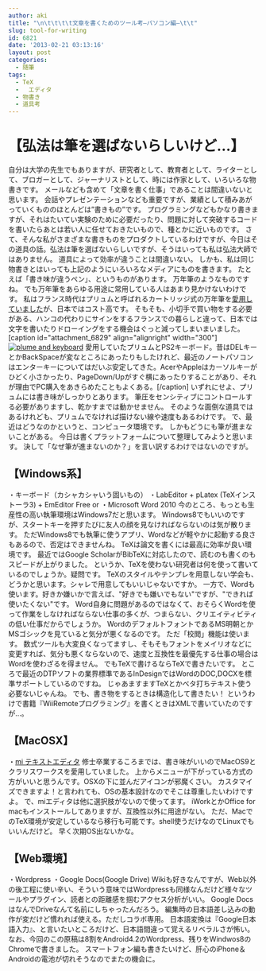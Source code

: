 ```yaml
---
author: aki
title: "\n\t\t\t\t文章を書くためのツール考―パソコン編―\t\t"
slug: tool-for-writing
id: 6821
date: '2013-02-21 03:13:16'
layout: post
categories:
  - 随筆
tags:
  - TeX
  - 　エディタ
  - 物書き
  - 道具考
---
```


# 【弘法は筆を選ばないらしいけど…】

自分は大学の先生でもありますが、研究者として、教育者として、ライターとして、ブロガーとして、ジャーナリストとして、時には作家として、いろいろな物書きです。 メールなども含めて「文章を書く仕事」であることは間違いないと思います。 会話やプレゼンテーションなども重要ですが、業績として積みあがっていくもののほとんどは”書きもの”です。 プログラミングなどもかなり書きますが、それはたいてい実験のために必要だったり、問題に対して突破するコードを書いたらあとは若い人に任せておきたいもので、種とかに近いものです。 さて、そんな私がさまざまな書きものをプロダクトしているわけですが、今日はその道具の話。弘法は筆を選ばないらしいですが、そうはいっても私は弘法大師ではありません。 道具によって効率が違うことは間違いない。 しかも、私は同じ物書きとはいっても上記のようにいろいろなメディアにものを書きます。 たとえば「書き味が違うペン」、というものがあります。 万年筆のようなものですね。 でも万年筆をあらゆる用途に常用している人はあまり見かけないわけです。 私はフランス時代はプリュムと呼ばれるカートリッジ式の万年筆を[愛用していました](http://aki.shirai.as/2005/10/%E6%96%87%E6%88%BF%E5%85%B7%E5%B1%8B%E3%81%AB%E3%81%84%E3%81%8F/)が、日本ではコスト高です。 そもそも、小切手で買い物をする必要がある、ハンコの代わりにサインをするフランスでの暮らしと違って、日本では文字を書いたりドローイングをする機会はぐっと減ってしまいまいました。 [caption id="attachment_6829" align="alignright" width="300"][![plume and keyboard](http://aki.shirai.as/wp-content/uploads/2013/02/pen-keyboard.jpg "愛用していたプリュムとPS2キーボード。")](http://aki.shirai.as/2013/02/tool-for-writing/pen-keyboard/) 愛用していたプリュムとPS2キーボード。昔はDELキーとかBackSpaceが変なところにあったりもしたけれど、最近のノートパソコンはエンターキーについてはだいぶ安定してきた。AcerやAppleはカーソルキーがひどく小さかったり、PageDown/Upがすぐ横にあったりすることがあり、それが理由でPC購入をあきらめたこともよくある。[/caption] いずれにせよ、プリュムには書き味がしっかりとあります。 筆圧をセンシティブにコントロールする必要がありますし、乾かすまでは動かせません。 そのような面倒な道具ではあるけれども、プリュムでなければ描けない線や速度もあるわけです。 で、最近はどうなのかというと、コンピュータ環境です。 しかもどうにも筆が進まないことがある。 今日は書くプラットフォームについて整理してみようと思います。 決して「なぜ筆が進まないのか？」を言い訳するわけではないのですが。

## 【Windows系】

・キーボード（カシャカシャいう固いもの） ・LabEditor + pLatex (TeXインストーラ3) + EmEditor Free or ・Microsoft Word 2010 今のところ、もっとも生産性の高い執筆環境はWindows7だと思います。 Windows8でもいいのですが、スタートキーを押すたびに友人の顔を見なければならないのは気が散ります。 ただWindows8でも執筆に使うアプリ、Wordなどが軽やかに起動する良さもあるので、否定はできませんね。 TeXは論文を書くには最高に効率が良い環境です。 最近ではGoogle ScholarがBibTeXに対応したので、読むのも書くのもスピードが上がりました。 というか、TeXを使わない研究者は何を使って書いているのでしょうか。疑問です。 TeXのスタイルやテンプレを用意しない学会も、どうかと思います。シャレで用意してもいいじゃないですか。 一方で、Wordも使います。好きか嫌いかで言えば、"好きでも嫌いでもない"ですが、"できれば使いたくない"です。 Word自身に問題があるのではなくて、おそらくWordを使って作業をしなければならない仕事の多くが、つまらない、クリエイティビティの低い仕事だからでしょうか。 WordのデフォルトフォントであるMS明朝とかMSゴシックを見ていると気分が悪くなるのです。 ただ「校閲」機能は使います。 数式ツールも大変良くなってますし、そもそもフォントをメイリオなどに変更すれば、気分も悪くならないので、速度と互換性を最優先する仕事の場合はWordを使わざるを得ません。 でもTeXで書けるならTeXで書きたいです。 ところで最近のDTPソフトの業界標準であるInDesignではWordのDOC,DOCXを標準サポートしているのですね。 じゃあますますTeXとかベタ打ちテキスト使う必要ないじゃんね。 でも、書き物をするときは構造化して書きたい！ というわけで書籍『WiiRemoteプログラミング』を書くときはXMLで書いていたのですが…。

## 【MacOSX】

・[mi テキストエディタ](http://www.mimikaki.net/) 修士卒業するころまでは、書き味がいいのでMacOS9とクラリスワークスを愛用していました。 上からメニューが下がっている方式の方がいいと思うんです。OSXの下に並んだアイコンが邪魔くさい。 カスタマイズできますよ！と言われても、OSの基本設計なのでそこは尊重したいわけですよ。 で、miエディタは他に選択肢がないので使ってます。 iWorkとかOffice for macもインストールしてありますが、互換性以外に用途がない。 ただ、MacでのTeX環境が安定しているなら移行も可能です。shell使うだけなのでLinuxでもいいんだけど。 早く次期OS出ないかな。

## 【Web環境】

・Wordpress ・Google Docs(Google Drive) Wikiも好きなんですが、Web以外の後工程に使い辛い、そういう意味ではWordpressも同様なんだけど様々なツールやプラグイン、読者との距離感を掴むアクセス分析がいい。 Google DocsはなんでDriveなんて名前にしちゃったんだろう。 編集時の日本語差し込みの動作が変だけど慣れれば使える。ただしコラボ専用。 日本語変換は『Google日本語入力』、と言いたいところだけど、日本語間違って覚えるリベラルさが怖い。 なお、今回のこの原稿は8割をAndroid4.2のWordpress、残りをWindwos8のChromeで書きました。 スマートフォン編も書きたいけど、肝心のiPhone＆Androidの電池が切れそうなのでまたの機会に。